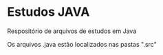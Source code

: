 # Estudos JAVA
 
Respositório de arquivos de estudos em Java

Os arquivos .java estão localizados nas pastas ".src"
